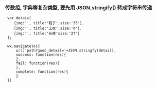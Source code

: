 ### 传数组, 字典等复杂类型, 要先用 JSON.stringify() 转成字符串传递

```
 var detai=[
    {img:'', title:'鞋子',size:'35'},
    {img:'', title:'上衣',size:'m'},
    {img:'', title:'长裤'size:'27'}
 ];
 
 wx.navigateTo({
     url:'path?good_detail='+JSON.stringfy(detail),
     success: function(res){
     },
     fail: function(res){
     },
     complete: function(res){
     }
 })
```
